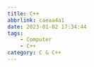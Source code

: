 ```yaml
---
title: C++
abbrlink: caeaa4a1
date: 2023-01-02 17:34:44
tags:
    - Computer
    - C++
category: C & C++
---
```

